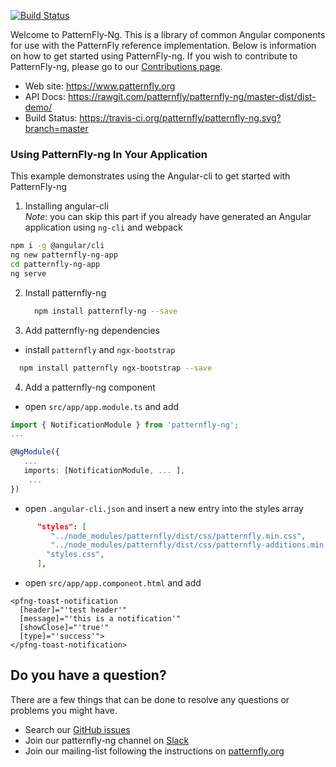 [![Build Status](https://travis-ci.org/patternfly/patternfly-ng.svg?branch=master)](https://travis-ci.org/patternfly/patternfly-ng)

Welcome to PatternFly-Ng.  This is a library of common Angular components for use with the PatternFly reference implementation. Below is information on how to get started using PatternFly-ng.  If you wish to contribute to PatternFly-ng, please go to our [Contributions page][contributing].

- Web site: https://www.patternfly.org
- API Docs: https://rawgit.com/patternfly/patternfly-ng/master-dist/dist-demo/
- Build Status: https://travis-ci.org/patternfly/patternfly-ng.svg?branch=master


### Using PatternFly-ng In Your Application

This example demonstrates using the Angular-cli to get started with PatternFly-ng

1. Installing angular-cli  
*Note*: you can skip this part if you already have generated an Angular application using `ng-cli` and webpack
  
 ```bash
 npm i -g @angular/cli
 ng new patternfly-ng-app
 cd patternfly-ng-app
 ng serve
 ```

2. Install patternfly-ng
   ```bash
     npm install patternfly-ng --save
   ```

3. Add patternfly-ng dependencies
 
 - install `patternfly` and `ngx-bootstrap`

 ```bash
   npm install patternfly ngx-bootstrap --save
 ```
 
4. Add a patternfly-ng component
- open `src/app/app.module.ts` and add

```typescript
import { NotificationModule } from 'patternfly-ng';
...

@NgModule({
   ...
   imports: [NotificationModule, ... ],
    ... 
})
```

- open `.angular-cli.json` and insert a new entry into the styles array 

```json
      "styles": [
         "../node_modules/patternfly/dist/css/patternfly.min.css",
         "../node_modules/patternfly/dist/css/patternfly-additions.min.css",
        "styles.css",
      ],
```

- open `src/app/app.component.html` and add
```
<pfng-toast-notification
  [header]="'test header'"
  [message]="'this is a notification'"
  [showClose]="'true'"
  [type]="'success'">
</pfng-toast-notification>
```

## <a name="question"></a> Do you have a question?
There are a few things that can be done to resolve any questions or problems you might have.
 - Search our [GitHub issues][github-issues]
 - Join our patternfly-ng channel on [Slack](http://slack.patternfly.org)
 - Join our mailing-list following the instructions on [patternfly.org](http://www.patternfly.org/community/)

[contributing]: https://github.com/patternfly/patternfly-ng/blob/master/CONTRIBUTING.md
[github-issues]: https://github.com/patternfly/patternfly-ng/issues